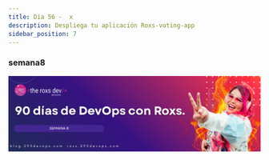 ```yaml
---
title: Día 56 -  x
description: Despliega tu aplicación Roxs-voting-app
sidebar_position: 7
---
```


### semana8
![](../../static/images/banner/8.png)